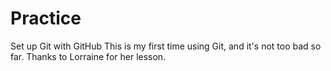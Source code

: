 # Practice
Set up Git with GitHub
This is my first time using Git, and it's not too bad so far. Thanks to Lorraine for her lesson.
